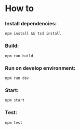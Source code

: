 # How to

### Install dependencies:
```
npm install && tsd install
```

### Build:
```
npm run build
```

### Run on develop environment:
```
npm run dev
```

### Start:
```
npm start
```

### Test:
```
npm test
```
